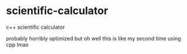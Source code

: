 # scientific-calculator
c++ scientific calculator

probably horribly optimized but oh well this is like my second time using cpp lmao
